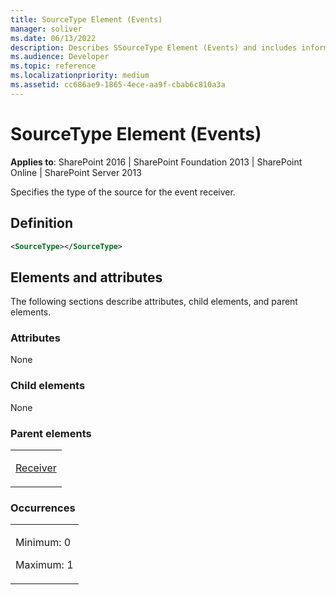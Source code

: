 ```yaml
---
title: SourceType Element (Events)
manager: soliver
ms.date: 06/13/2022
description: Describes SSourceType Element (Events) and includes information on elements and attributes.
ms.audience: Developer
ms.topic: reference
ms.localizationpriority: medium
ms.assetid: cc686ae9-1865-4ece-aa9f-cbab6c810a3a
---
```


# SourceType Element (Events)

**Applies to**: SharePoint 2016 | SharePoint Foundation 2013 | SharePoint Online | SharePoint Server 2013

Specifies the type of the source for the event receiver.

## Definition

```XML
<SourceType></SourceType>
```

## Elements and attributes

The following sections describe attributes, child elements, and parent elements.

### Attributes

None

### Child elements

None

### Parent elements

<table>
<colgroup>
<col width="100%" />
</colgroup>
<tbody>
<tr class="odd">
<td align="left"><p><a href="receiver-element-event.md">Receiver</a></p></td>
</tr>
</tbody>
</table>

### Occurrences

<table>
<colgroup>
<col width="100%" />
</colgroup>
<tbody>
<tr class="odd">
<td align="left"><p>Minimum: 0</p>
<p>Maximum: 1</p></td>
</tr>
</tbody>
</table>
